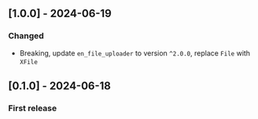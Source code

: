 ## [1.0.0] - 2024-06-19

### Changed

- Breaking, update `en_file_uploader` to version `^2.0.0`, replace `File` with `XFile`

## [0.1.0] - 2024-06-18

### First release
